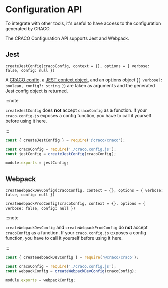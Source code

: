 # Configuration API

To integrate with other tools, it's useful to have access to the configuration generated by CRACO.

The CRACO Configuration API supports Jest and Webpack.

## Jest

`createJestConfig(cracoConfig, context = {}, options = { verbose: false, config: null })`

A [CRACO config](./configuration/getting-started.md), a [JEST context object](./configuration/jest.md#jestconfigure), and an options object (`{ verbose?: boolean, config?: string }`) are taken as arguments and the generated Jest config object is returned.

:::note

`createJestConfig` does **not** accept `cracoConfig` as a function. If your `craco.config.js` exposes a config function, you have to call it yourself before using it here.

:::

```js title="jest.config.js (example)"
const { createJestConfig } = require('@craco/craco');

const cracoConfig = require('./craco.config.js');
const jestConfig = createJestConfig(cracoConfig);

module.exports = jestConfig;
```

## Webpack

`createWebpackDevConfig(cracoConfig, context = {}, options = { verbose: false, config: null })`

`createWebpackProdConfig(cracoConfig, context = {}, options = { verbose: false, config: null })`

:::note

`createWebpackDevConfig` and `createWebpackProdConfig` do **not** accept `cracoConfig` as a function. If your `craco.config.js` exposes a config function, you have to call it yourself before using it here.

:::

```js title="webpack.config.js (example)"
const { createWebpackDevConfig } = require('@craco/craco');

const cracoConfig = require('./craco.config.js');
const webpackConfig = createWebpackDevConfig(cracoConfig);

module.exports = webpackConfig;
```
